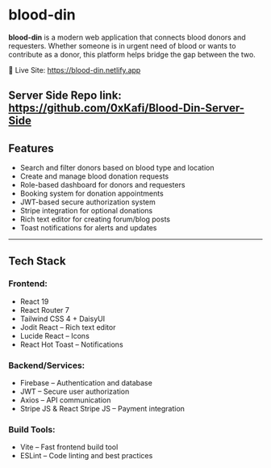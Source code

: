 # blood-din

**blood-din** is a modern web application that connects blood donors and requesters. Whether someone is in urgent need of blood or wants to contribute as a donor, this platform helps bridge the gap between the two.

🔗 Live Site: https://blood-din.netlify.app

Server Side Repo link: https://github.com/0xKafi/Blood-Din-Server-Side
---

## Features

- Search and filter donors based on blood type and location  
- Create and manage blood donation requests  
- Role-based dashboard for donors and requesters  
- Booking system for donation appointments  
- JWT-based secure authorization system  
- Stripe integration for optional donations  
- Rich text editor for creating forum/blog posts  
- Toast notifications for alerts and updates  

---

## Tech Stack

### Frontend:
- React 19
- React Router 7
- Tailwind CSS 4 + DaisyUI
- Jodit React – Rich text editor
- Lucide React – Icons
- React Hot Toast – Notifications

### Backend/Services:
- Firebase – Authentication and database
- JWT – Secure user authorization
- Axios – API communication
- Stripe JS & React Stripe JS – Payment integration

### Build Tools:
- Vite – Fast frontend build tool
- ESLint – Code linting and best practices
